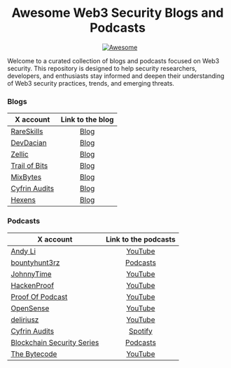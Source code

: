 <div align="center">
  <h1 align="center">Awesome Web3 Security Blogs and Podcasts</h1>
  <p align="center">
    <a href="https://awesome.re">
        <img src="https://awesome.re/badge.svg" alt="Awesome" style="vertical-align: middle; margin-left: 10px;">
    </a>
  </p>
  </div>

Welcome to a curated collection of blogs and podcasts focused on Web3 security. This repository is designed to help security researchers, developers, and enthusiasts stay informed and deepen their understanding of Web3 security practices, trends, and emerging threats.


### Blogs

| X account | Link to the blog |
| - | :-: |
| [RareSkills](https://x.com/RareSkills_io) | [Blog](https://www.rareskills.io/blog) |
| [DevDacian](https://x.com/DevDacian) | [Blog](https://dacian.me/) |
| [Zellic](https://x.com/zellic_io) | [Blog](https://www.zellic.io/blog/) |
| [Trail of Bits](https://x.com/trailofbits) | [Blog](https://blog.trailofbits.com/) |
| [MixBytes](https://x.com/MixBytes) | [Blog](https://mixbytes.io/blog) |
| [Cyfrin Audits](https://x.com/CyfrinAudits) | [Blog](https://www.cyfrin.io/blog) |
| [Hexens](https://x.com/hexensio) | [Blog](https://hexens.io/blog) |

### Podcasts

| X account | Link to the podcasts |
| - | :-: |
| [Andy Li](https://x.com/andyfeili) | [YouTube](https://www.youtube.com/andyli) |
| [bountyhunt3rz](https://x.com/bountyhunt3rz) | [Podcasts](https://zencastr.com/bountyhunt3rz-life-on-the-blockchain) |
| [JohnnyTime](https://x.com/RealJohnnyTime) | [YouTube](https://www.youtube.com/JohnnyTime) |
| [HackenProof](https://x.com/HackenProof) | [YouTube](https://www.youtube.com/@hackenproof) |
| [Proof Of Podcast](https://x.com/ProofOf_Podcast) | [YouTube](https://www.youtube.com/@ProofOfPodcast) |
| [OpenSense](https://x.com/opensensepw) | [YouTube](https://www.youtube.com/@opensensepw) |
| [deliriusz](https://x.com/deliriusz_eth) | [YouTube](https://www.youtube.com/@deliriusz) |
| [Cyfrin Audits](https://x.com/CyfrinAudits) | [Spotify](https://open.spotify.com/show/45aUdY9eDwYyE9EZzPaig4) |
| [Blockchain Security Series](https://x.com/SecuritySeries) | [Podcasts](https://linktr.ee/blockchainss) |
| [The Bytecode](https://x.com/the_bytecode) | [YouTube](https://www.youtube.com/@shafu0x) |

